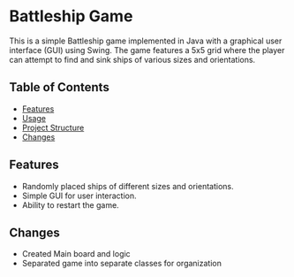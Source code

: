 # Battleship Game

This is a simple Battleship game implemented in Java with a graphical user interface (GUI) using Swing. The game features a 5x5 grid where the player can attempt to find and sink ships of various sizes and orientations.

## Table of Contents

-   [Features](#features)
-   [Usage](#usage)
-   [Project Structure](#project-structure)
-   [Changes](#changes)

## Features

-   Randomly placed ships of different sizes and orientations.
-   Simple GUI for user interaction.
-   Ability to restart the game.

## Changes

-   Created Main board and logic
-   Separated game into separate classes for organization
